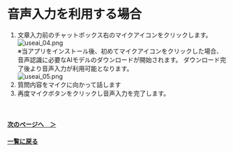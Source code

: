 # 音声入力を利用する場合
1. 文章入力前のチャットボックス右のマイクアイコンをクリックします。<br>
![useai_04.png](/img/UseAI_04.png)<br>
※当アプリをインストール後、初めてマイクアイコンをクリックした場合、音声認識に必要なAIモデルのダウンロードが開始されます。 ダウンロード完了後より音声入力が利用可能となります。<br>
![useai_05.png](/img/UseAI_05.png)<br>
1. 質問内容をマイクに向かって話します
1. 再度マイクボタンをクリックし音声入力を完了します。<br>

<br>

#### [次のページへ&emsp;＞](LocalLLM.md)
#### [一覧に戻る](UseAI.md)